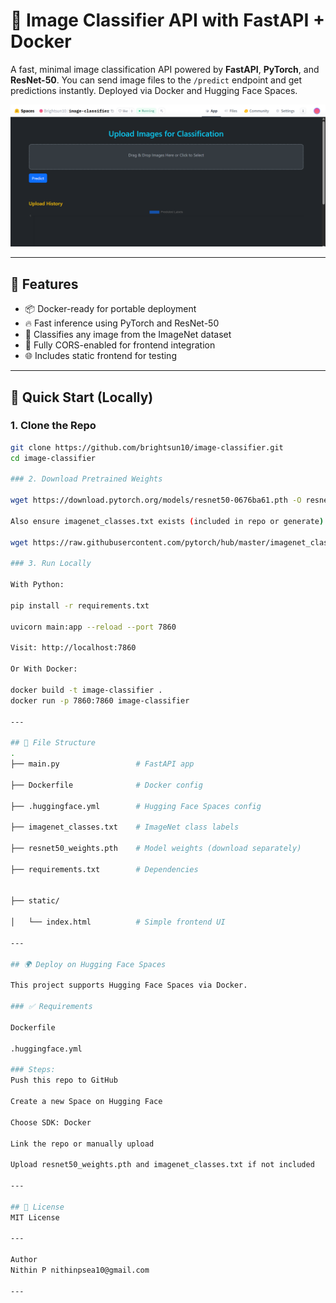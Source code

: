 # 🧠 Image Classifier API with FastAPI + Docker

A fast, minimal image classification API powered by **FastAPI**, **PyTorch**, and **ResNet-50**. You can send image files to the `/predict` endpoint and get predictions instantly. Deployed via Docker and Hugging Face Spaces.

![screenshot](static/screenshot.png)

---

## 🚀 Features

- 📦 Docker-ready for portable deployment
- 🔥 Fast inference using PyTorch and ResNet-50
- 🎨 Classifies any image from the ImageNet dataset
- 🧼 Fully CORS-enabled for frontend integration
- 🌐 Includes static frontend for testing

---

## 🧪 Quick Start (Locally)

### 1. Clone the Repo

```bash
git clone https://github.com/brightsun10/image-classifier.git
cd image-classifier

### 2. Download Pretrained Weights

wget https://download.pytorch.org/models/resnet50-0676ba61.pth -O resnet50_weights.pth

Also ensure imagenet_classes.txt exists (included in repo or generate):

wget https://raw.githubusercontent.com/pytorch/hub/master/imagenet_classes.txt

### 3. Run Locally

With Python:

pip install -r requirements.txt

uvicorn main:app --reload --port 7860

Visit: http://localhost:7860

Or With Docker:

docker build -t image-classifier .
docker run -p 7860:7860 image-classifier

---

## 🧾 File Structure
.
├── main.py                 # FastAPI app

├── Dockerfile              # Docker config

├── .huggingface.yml        # Hugging Face Spaces config

├── imagenet_classes.txt    # ImageNet class labels

├── resnet50_weights.pth    # Model weights (download separately)

├── requirements.txt        # Dependencies


├── static/

│   └── index.html          # Simple frontend UI

---

## 🌍 Deploy on Hugging Face Spaces

This project supports Hugging Face Spaces via Docker.

### ✅ Requirements

Dockerfile

.huggingface.yml

### Steps:
Push this repo to GitHub

Create a new Space on Hugging Face

Choose SDK: Docker

Link the repo or manually upload

Upload resnet50_weights.pth and imagenet_classes.txt if not included

---

## 📜 License
MIT License

---

Author
Nithin P nithinpsea10@gmail.com

---
